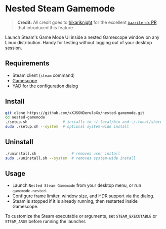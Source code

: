 # Nested Steam Gamemode
> **Credit:** All credit goes to [hikariknight](https://github.com/HikariKnight) for the excellent [`bazzite-dx` PR](https://github.com/ublue-os/bazzite-dx/pull/125/files#diff-95375a553164600a7d4fed6d71470c5acd8aaee35a96ac0f99bf0ff7461be5a3R1-R67) that introduced this feature.

Launch Steam's Game Mode UI inside a nested Gamescope window on any Linux distribution. Handy for testing without logging out of your desktop session.

## Requirements

- Steam client (`steam` command)
- [Gamescope](https://github.com/ValveSoftware/gamescope)
- [YAD](https://github.com/v1cont/yad) for the configuration dialog

## Install

```bash
git clone https://github.com/xXJSONDeruloXx/nested-gamemode.git
cd nested-gamemode
./setup.sh                # installs to ~/.local/bin and ~/.local/share/applications
sudo ./setup.sh --system  # optional system-wide install
```

## Uninstall

```bash
./uninstall.sh                # removes user install
sudo ./uninstall.sh --system  # removes system-wide install
```

## Usage

- Launch `Nested Steam Gamemode` from your desktop menu, or run `gamemode-nested`.
- Configure frame limiter, window size, and HDR support via the dialog.
- Steam is stopped if it is already running, then restarted inside Gamescope.

To customize the Steam executable or arguments, set `STEAM_EXECUTABLE` or `STEAM_ARGS` before running the launcher.
